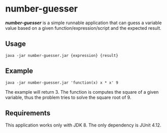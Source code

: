 # number-guesser

***number-guesser*** is a simple runnable application that can guess a variable value based on a given function/expression/script and the expected result.

## Usage
```{r, engine='bash'}
java -jar number-guesser.jar {expression} {result}
```

## Example
```{r, engine='bash'}
java -jar number-guesser.jar 'function(x) x * x' 9
```

The example will return 3. The function is computes the square of a given variable, thus the problem tries to solve the square root of 9.

## Requirements
This application works only with JDK 8. The only dependency is JUnit 4.12.